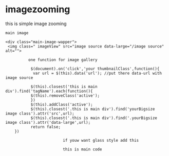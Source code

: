 # imagezooming
this is simple image zooming
<!DOCTYPE html>
<html lang="en">
<head>
    <meta charset="UTF-8">
    <meta http-equiv="X-UA-Compatible" content="IE=edge">
    <meta name="viewport" content="width=device-width, initial-scale=1.0">
    <title>Document</title>
</head>
<body>
    
    main image
   
    <div class="main-image-wapper">
     <img class=" imageView" src="image source data-large="/image source" alt="">
   </div>
  
 
  
                                                                                
              one function for image gallery
                                                                                
               $(document).on('click','your thumbnailClass',function(){
                var url = $(this).data('url'); //put there data-url with image source
           
               $(this).closest('this is main div').find('tagName').each(function(){
               $(this).removeClass('active');
               })
               $(this).addClass('active');
               $(this).closest('.this is main div').find('yourBigsize image class').attr('src',url);
               $(this).closest('.this is main div').find('.yourBigsize image class').attr('data-large',url);
               return false;
        })
                                                                                
 

                                                                                
                                                                                
  <script src="https://cdnjs.cloudflare.com/ajax/libs/jquery/3.4.0/jquery.min.js"></script>
<script src="/zoom/zoomsl.js"></script>                                                                       
                                                                                
                                                                                
                                                                                
   
                             
                             if youw want glass style add this
  <style>
      .glass{
          border-radius: 100px;
          border: 5px solid #fff;
      }
  </style>
  
     
                             this is main code 
                             
                             
 <script>
        $(document).ready(function () {
            $(".imageView").imagezoomsl({
   
        if you wabt more option add this
                          
               innerzoommagnifier: true,
                classmagnifier: "glass",
                magnifiersize: [200, 200],
                disablewheel: false  //
    
            });
        });
    </script>
  
</body>
</html>
